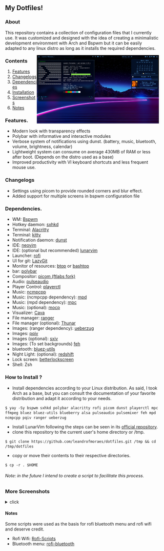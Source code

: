 ## My Dotfiles!

### About
<p>This repository contains a collection of configuration files that I currently use.
It was customized and designed with the idea of creating a minimalistic development environment with Arch and Bspwm but it can be easily adapted to any linux distro as long as it installs the required dependencies.</p>

<p align="center">
<img src="https://github.com/leandrofmoraes/dotfiles/blob/master/Imagens/assets/Screenshot_01.png" align="right" width="400px">
</p>

### Contents
1. <a href="https://github.com/leandrofmoraes/dotfiles#features" target="_blank">Features</a>
2. <a href="https://github.com/leandrofmoraes/dotfiles#changelogs" target="_blank">Changelogs</a>
3. <a href="https://github.com/leandrofmoraes/dotfiles#dependencies" target="_blank">Dependencies</a>
4. <a href="https://github.com/leandrofmoraes/dotfiles#how-to-install-" target="_blank">Installation</a>
5. <a href="https://github.com/leandrofmoraes/dotfiles#more-screenshots" target="_blank">Screenshots</a>
6. <a href="https://github.com/leandrofmoraes/dotfiles#notes" target="_blank">Notes</a>
</p>

### Features.
- Modern look with transparency effects
- Polybar with informative and interactive modules
- Verbose system of notifications using dunst. (battery, music, bluetooth, volume, brightness, calendar)
- Lightweight system can consume on average 430MB of RAM or less after boot. (Depends on the distro used as a base)
- Improved productivity with VI keyboard shortcuts and less frequent mouse use.

### Changelogs
- Settings using picom to provide rounded corners and blur effect.
- Added support for multiple screens in bspwm configuration file
#####

### Dependencies.
- WM: [Bspwm](https://github.com/baskerville/bspwm.git)
- Hotkey daemon: [sxhkd](https://github.com/baskerville/sxhkd)
- Terminal: [Alacritty](https://github.com/alacritty/alacritty)
- Terminal: [kitty](https://github.com/kovidgoyal/kitty.git)
- Notification daemon: [dunst](https://github.com/dunst-project/dunst)
- IDE: [neovim](https://github.com/neovim/neovim)
- IDE: (optional but recommended) [lunarvim](https://github.com/LunarVim/LunarVim)
- Launcher:	[rofi](https://github.com/davatorium/rofi.git)
- UI for git: [LazyGit](https://github.com/jesseduffield/lazygit)
- Monitor of resources: [btop](https://github.com/aristocratos/btop) or [bashtop](https://github.com/aristocratos/bashtop)
- bar: [polybar](https://github.com/polybar/polybar)
- Compositor: [picom (ftlabs fork)](https://github.com/FT-Labs/picom)
- Audio: [pulseaudio](https://gitlab.freedesktop.org/pulseaudio/pulseaudio)
- Player Control: [playerctl](https://github.com/altdesktop/playerctl)
- Music: [ncmpcpp](https://github.com/ncmpcpp/ncmpcpp.git)
- Music: (ncmpcpp dependency): [mpd](https://github.com/MusicPlayerDaemon/MPD)
- Music: (mpd dependency): [mpc](https://github.com/MusicPlayerDaemon/mpc)
- Music: (optional): [mocp](https://github.com/jonsafari/mocp)
- Visualizer: [Cava](https://github.com/karlstav/cava.git)
- File manager: [ranger](https://github.com/ranger/ranger)
- File manager (optional): [Thunar](https://wiki.archlinux.org/title/thunar)
- Images: (ranger dependency): [ueberzug](https://github.com/seebye/ueberzug)
- Images: [pqiv](https://github.com/seebye/ueberzug)
- Images (optional): [sxiv](https://github.com/muennich/sxiv)
- Images: (To set backgrounds) [feh](https://github.com/derf/feh)
- bluetooth: [bluez-utils](https://archlinux.org/packages/extra/x86_64/bluez-utils)
- Night Light: (optional): [redshift](https://github.com/jonls/redshift)
- Lock screen: [betterlockscreen](https://github.com/betterlockscreen/betterlockscreen)
- Shell: Zsh

### How to Install ?
- Install dependencies according to your Linux distribution. As said, I took Arch as a base, but you can consult the documentation of your favorite distribution and adapt it according to your needs.

```
$ yay -Sy bspwm sxhkd polybar alacritty rofi picom dunst playerctl mpc ffmpeg bluez bluez-utils blueberry alsa pulseaudio pulsemixer feh mpd ncmpcpp pqiv ranger ueberzug
```
- Install LunarVim following the steps can be seen in its <a href=https://github.com/LunarVim/LunarVim target="_blank">official repository</a>.
- clone this repository to the current user's home directory or /tmp.
```
$ git clone https://github.com/leandrofmoraes/dotfiles.git /tmp && cd /tmp/dotfiles
```
- copy or move their contents to their respective directories.
```
$ cp -r . $HOME
```
###### Note: in the future I intend to create a script to facilitate this process.

### More Screenshots
<details>
<summary>click</summary>

| Polybar with rounded corners, Alacritty, Rofi Search Menu and Ranger File Manager |
|-|
|![img](https://github.com/leandrofmoraes/dotfiles/blob/master/Imagens/assets/Screenshot_06.png)|

| NCMPCPP, LunarVim, cava and music notification |
|-|
|![img](https://github.com/leandrofmoraes/dotfiles/blob/master/Imagens/assets/Screenshot_05.png)|

| NeoVim, Tmux and cava | btop, Neovi and Ranger |
|-|-|
|![img](https://github.com/leandrofmoraes/dotfiles/blob/master/Imagens/assets/Screenshot_12.png)|![img](https://github.com/leandrofmoraes/dotfiles/blob/master/Imagens/assets/Screenshot_10.png)|

| Polybar with rounded corners and LunarVim with Lunar color scheme | Visual Studio Code with Winter is Coming theme |
|-|-|
|![img](https://github.com/leandrofmoraes/dotfiles/blob/master/Imagens/assets/Screenshot_08.png)|![img](https://github.com/leandrofmoraes/dotfiles/blob/master/Imagens/assets/Screenshot_09.png)|

</details>

#### Notes
Some scripts were used as the basis for rofi bluetooth menu and rofi wifi and deserve credit.
- Rofi Wifi: [Rofi-Scripts](https://github.com/niraj998/Rofi-Scripts/tree/main/rofi/wifi)
- Bluetooth menu: [rofi-bluetooth](https://github.com/nickclyde/rofi-bluetooth)
